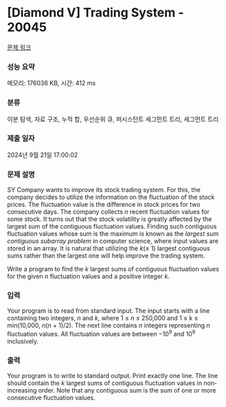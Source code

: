 # [Diamond V] Trading System - 20045 

[문제 링크](https://www.acmicpc.net/problem/20045) 

### 성능 요약

메모리: 176036 KB, 시간: 412 ms

### 분류

이분 탐색, 자료 구조, 누적 합, 우선순위 큐, 퍼시스턴트 세그먼트 트리, 세그먼트 트리

### 제출 일자

2024년 9월 21일 17:00:02

### 문제 설명

<p>SY Company wants to improve its stock trading system. For this, the company decides to utilize the information on the fluctuation of the stock prices. The fluctuation value is the difference in stock prices for two consecutive days. The company collects <em>n</em> recent fluctuation values for some stock. It turns out that the stock volatility is greatly affected by the largest sum of the contiguous fluctuation values. Finding such contiguous fluctuation values whose sum is the maximum is known as the <em>largest sum contiguous subarray problem</em> in computer science, where input values are stored in an array. It is natural that utilizing the <em>k</em>(≥ 1) largest contiguous sums rather than the largest one will help improve the trading system.</p>

<p>Write a program to find the <em>k</em> largest sums of contiguous fluctuation values for the given <em>n</em> fluctuation values and a positive integer <em>k</em>.</p>

### 입력 

 <p>Your program is to read from standard input. The input starts with a line containing two integers, <em>n</em> and <em>k</em>, where 1 ≤ <em>n</em> ≤ 250,000 and 1 ≤ k ≤ min(10,000, <em>n</em>(<em>n</em> + 1)/2). The next line contains <em>n</em> integers representing <em>n</em> fluctuation values. All fluctuation values are between −10<sup>9</sup> and 10<sup>9</sup> inclusively.</p>

### 출력 

 <p>Your program is to write to standard output. Print exactly one line. The line should contain the <em>k</em> largest sums of contiguous fluctuation values in non-increasing order. Note that any contiguous sum is the sum of one or more consecutive fluctuation values.</p>

